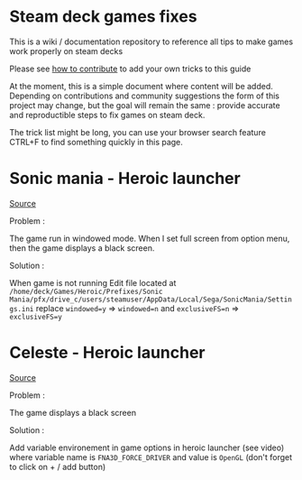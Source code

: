 # Steam deck games fixes
This is a wiki / documentation repository to reference all tips to make games work properly on steam decks

Please see [how to contribute](contribution.md) to add your own tricks to this guide

At the moment, this is a simple document where content will be added. Depending on contributions and community suggestions the form of this project may change, but the goal will remain the same : provide accurate and reproductible steps to fix games on steam deck.

The trick list might be long, you can use your browser search feature CTRL+F to find something quickly in this page.

# Sonic mania - Heroic launcher

[Source](https://www.reddit.com/r/SteamDeck/comments/upqirx/comment/i8mm3ys/?utm_source=share&utm_medium=web2x&context=3)

Problem : 

The game run in windowed mode. When I set full screen from option menu, then the game displays a black screen.

Solution :

When game is not running
Edit file located at `/home/deck/Games/Heroic/Prefixes/Sonic Mania/pfx/drive_c/users/steamuser/AppData/Local/Sega/SonicMania/Settings.ini`
replace `windowed=y` => `windowed=n`
and `exclusiveFS=n` => `exclusiveFS=y`

# Celeste - Heroic launcher

[Source](https://www.youtube.com/watch?v=WGeHKRr0AmQ)

Problem :

The game displays a black screen

Solution : 

Add variable environement in game options in heroic launcher (see video) where variable name is `FNA3D_FORCE_DRIVER` and value is `OpenGL` (don't forget to click on + / add button)

